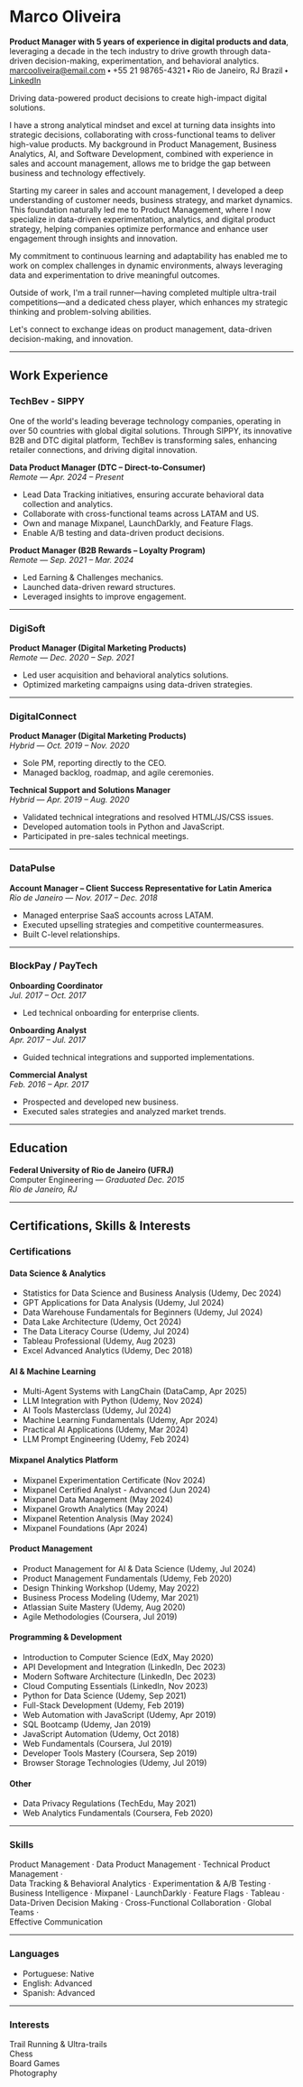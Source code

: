 # Marco Oliveira

**Product Manager with 5 years of experience in digital products and data**, leveraging a decade in the tech industry to drive growth through data-driven decision-making, experimentation, and behavioral analytics.  
marcooliveira@email.com ⬩ +55 21 98765-4321 ⬩ Rio de Janeiro, RJ Brazil ⬩ [LinkedIn](https://linkedin.com/in/marco-oliveira/)


Driving data-powered product decisions to create high-impact digital solutions.

I have a strong analytical mindset and excel at turning data insights into strategic decisions, collaborating with cross-functional teams to deliver high-value products. My background in Product Management, Business Analytics, AI, and Software Development, combined with experience in sales and account management, allows me to bridge the gap between business and technology effectively.

Starting my career in sales and account management, I developed a deep understanding of customer needs, business strategy, and market dynamics. This foundation naturally led me to Product Management, where I now specialize in data-driven experimentation, analytics, and digital product strategy, helping companies optimize performance and enhance user engagement through insights and innovation.

My commitment to continuous learning and adaptability has enabled me to work on complex challenges in dynamic environments, always leveraging data and experimentation to drive meaningful outcomes.

Outside of work, I'm a trail runner—having completed multiple ultra-trail competitions—and a dedicated chess player, which enhances my strategic thinking and problem-solving abilities.

Let's connect to exchange ideas on product management, data-driven decision-making, and innovation.

---

## Work Experience

### **TechBev - SIPPY**
One of the world's leading beverage technology companies, operating in over 50 countries with global digital solutions. Through SIPPY, its innovative B2B and DTC digital platform, TechBev is transforming sales, enhancing retailer connections, and driving digital innovation.

**Data Product Manager (DTC – Direct-to-Consumer)**  
_Remote — Apr. 2024 – Present_  
- Lead Data Tracking initiatives, ensuring accurate behavioral data collection and analytics.  
- Collaborate with cross-functional teams across LATAM and US.  
- Own and manage Mixpanel, LaunchDarkly, and Feature Flags.  
- Enable A/B testing and data-driven product decisions.

**Product Manager (B2B Rewards – Loyalty Program)**  
_Remote — Sep. 2021 – Mar. 2024_  
- Led Earning & Challenges mechanics.  
- Launched data-driven reward structures.  
- Leveraged insights to improve engagement.

---

### **DigiSoft**
**Product Manager (Digital Marketing Products)**  
_Remote — Dec. 2020 – Sep. 2021_  
- Led user acquisition and behavioral analytics solutions.  
- Optimized marketing campaigns using data-driven strategies.

---

### **DigitalConnect**
**Product Manager (Digital Marketing Products)**  
_Hybrid — Oct. 2019 – Nov. 2020_  
- Sole PM, reporting directly to the CEO.  
- Managed backlog, roadmap, and agile ceremonies.

**Technical Support and Solutions Manager**  
_Hybrid — Apr. 2019 – Aug. 2020_  
- Validated technical integrations and resolved HTML/JS/CSS issues.  
- Developed automation tools in Python and JavaScript.  
- Participated in pre-sales technical meetings.

---

### **DataPulse**
**Account Manager – Client Success Representative for Latin America**  
_Rio de Janeiro — Nov. 2017 – Dec. 2018_  
- Managed enterprise SaaS accounts across LATAM.  
- Executed upselling strategies and competitive countermeasures.  
- Built C-level relationships.

---

### **BlockPay / PayTech**
**Onboarding Coordinator**  
_Jul. 2017 – Oct. 2017_  
- Led technical onboarding for enterprise clients.

**Onboarding Analyst**  
_Apr. 2017 – Jul. 2017_  
- Guided technical integrations and supported implementations.

**Commercial Analyst**  
_Feb. 2016 – Apr. 2017_  
- Prospected and developed new business.  
- Executed sales strategies and analyzed market trends.

---

## Education

**Federal University of Rio de Janeiro (UFRJ)**  
Computer Engineering — _Graduated Dec. 2015_  
_Rio de Janeiro, RJ_

---

## Certifications, Skills & Interests

### **Certifications**

#### **Data Science & Analytics**
- Statistics for Data Science and Business Analysis (Udemy, Dec 2024)  
- GPT Applications for Data Analysis (Udemy, Jul 2024)  
- Data Warehouse Fundamentals for Beginners (Udemy, Jul 2024)  
- Data Lake Architecture (Udemy, Oct 2024)  
- The Data Literacy Course (Udemy, Jul 2024)  
- Tableau Professional (Udemy, Aug 2023)  
- Excel Advanced Analytics (Udemy, Dec 2018)

#### **AI & Machine Learning**
- Multi-Agent Systems with LangChain (DataCamp, Apr 2025)  
- LLM Integration with Python (Udemy, Nov 2024)  
- AI Tools Masterclass (Udemy, Jul 2024)  
- Machine Learning Fundamentals (Udemy, Apr 2024)  
- Practical AI Applications (Udemy, Mar 2024)  
- LLM Prompt Engineering (Udemy, Feb 2024)

#### **Mixpanel Analytics Platform**
- Mixpanel Experimentation Certificate (Nov 2024)  
- Mixpanel Certified Analyst - Advanced (Jun 2024)  
- Mixpanel Data Management (May 2024)  
- Mixpanel Growth Analytics (May 2024)  
- Mixpanel Retention Analysis (May 2024)  
- Mixpanel Foundations (Apr 2024)

#### **Product Management**
- Product Management for AI & Data Science (Udemy, Jul 2024)  
- Product Management Fundamentals (Udemy, Feb 2020)  
- Design Thinking Workshop (Udemy, May 2022)  
- Business Process Modeling (Udemy, Mar 2021)  
- Atlassian Suite Mastery (Udemy, Aug 2020)  
- Agile Methodologies (Coursera, Jul 2019)

#### **Programming & Development**
- Introduction to Computer Science (EdX, May 2020)  
- API Development and Integration (LinkedIn, Dec 2023)  
- Modern Software Architecture (LinkedIn, Dec 2023)  
- Cloud Computing Essentials (LinkedIn, Nov 2023)  
- Python for Data Science (Udemy, Sep 2021)  
- Full-Stack Development (Udemy, Feb 2019)  
- Web Automation with JavaScript (Udemy, Apr 2019)  
- SQL Bootcamp (Udemy, Jan 2019)  
- JavaScript Automation (Udemy, Oct 2018)  
- Web Fundamentals (Coursera, Jul 2019)  
- Developer Tools Mastery (Coursera, Sep 2019)  
- Browser Storage Technologies (Udemy, Jul 2019)

#### **Other**
- Data Privacy Regulations (TechEdu, May 2021)  
- Web Analytics Fundamentals (Coursera, Feb 2020)

---

### **Skills**
Product Management · Data Product Management · Technical Product Management ·  
Data Tracking & Behavioral Analytics · Experimentation & A/B Testing ·  
Business Intelligence · Mixpanel · LaunchDarkly · Feature Flags · Tableau ·  
Data-Driven Decision Making · Cross-Functional Collaboration · Global Teams ·  
Effective Communication

---

### **Languages**
- Portuguese: Native  
- English: Advanced  
- Spanish: Advanced

---

### **Interests**
Trail Running & Ultra-trails  
Chess  
Board Games  
Photography
